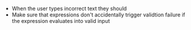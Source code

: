 - When the user types incorrect text they should
- Make sure that expressions don't accidentally trigger validtion failure if the expression evaluates into valid input
